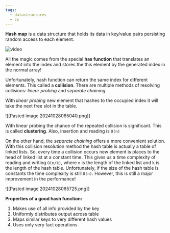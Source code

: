 ```yaml
---
tags:
  - datastructures
  - cs
---
```

**Hash map** is a data structure that holds its data in key/value pairs persisting random access to each element.

![video](https://www.youtube.com/watch?v=h2d9b_nEzoA)

All the magic comes from the special **has function** that translates an element into the index and stores the this element by the generated index in the normal array!

Unfortunately, hash function can return the same index for different elements. This called a **collision**. There are multiple methods of resolving collisions: *linear probing* and *separate chaining*.

With *linear probing* new element that hashes to the occupied index it will take the next free slot in the table.

![[Pasted image 20241028065040.png]]

With linear probing the chance of the repeated collision is significant. This is called **clustering**. Also, insertion and reading is `O(n)`

On the other hand, the *separate chaining* offers a more convenient solution. With this collision resolution method the hash table is actually a table of linked lists. So, every time a collision occurs new element is places to the head of linked list at a constant time. This gives us a time complexity of reading and writing `O(n/k)`, where `n` is the length of the linked list and k is the length of the hash table. Unfortunately, if the size of the hash table is constants the time complexity is still `O(n)`. However, this is still a major improvement in the performance!

![[Pasted image 20241028065725.png]]

**Properties of a good hash function:**

1. Makes use of all info provided by the key
2. Uniformly distributes output across table
3. Maps similar keys to very different hash values
4. Uses only very fact operations